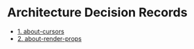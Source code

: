 # Architecture Decision Records

- [1. about-cursors](0001-about-cursors.md)
- [2. about-render-props](0002-about-render-props.md)

